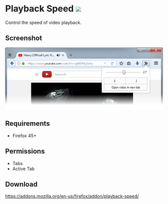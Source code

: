 # Playback Speed ![](https://img.shields.io/badge/AMO-v.1.2.1-blue.svg)
Control the speed of video playback.

## Screenshot
![](screenshots/1.png)

## Requirements
- Firefox 45+

## Permissions
- Tabs
- Active Tab

## Download
https://addons.mozilla.org/en-us/firefox/addon/playback-speed/
